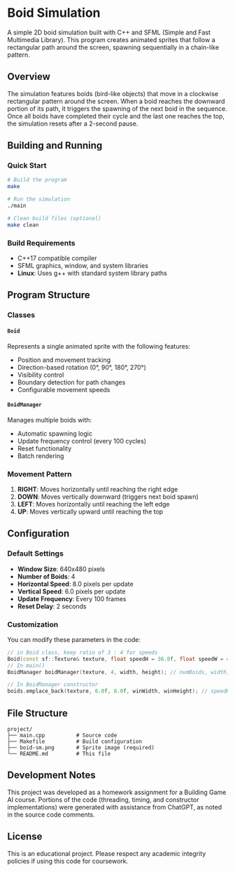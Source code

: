 # Boid Simulation

A simple 2D boid simulation built with C++ and SFML (Simple and Fast Multimedia Library). This program creates animated sprites that follow a rectangular path around the screen, spawning sequentially in a chain-like pattern.

## Overview

The simulation features boids (bird-like objects) that move in a clockwise rectangular pattern around the screen. When a boid reaches the downward portion of its path, it triggers the spawning of the next boid in the sequence. Once all boids have completed their cycle and the last one reaches the top, the simulation resets after a 2-second pause.

## Building and Running

### Quick Start
```bash
# Build the program
make

# Run the simulation
./main

# Clean build files (optional)
make clean
```

### Build Requirements
- C++17 compatible compiler
- SFML graphics, window, and system libraries
- **Linux**: Uses g++ with standard system library paths

## Program Structure

### Classes

#### `Boid`
Represents a single animated sprite with the following features:
- Position and movement tracking
- Direction-based rotation (0°, 90°, 180°, 270°)
- Visibility control
- Boundary detection for path changes
- Configurable movement speeds

#### `BoidManager`
Manages multiple boids with:
- Automatic spawning logic
- Update frequency control (every 100 cycles)
- Reset functionality
- Batch rendering

### Movement Pattern
1. **RIGHT**: Moves horizontally until reaching the right edge
2. **DOWN**: Moves vertically downward (triggers next boid spawn)
3. **LEFT**: Moves horizontally until reaching the left edge  
4. **UP**: Moves vertically upward until reaching the top

## Configuration

### Default Settings
- **Window Size**: 640x480 pixels
- **Number of Boids**: 4
- **Horizontal Speed**: 8.0 pixels per update
- **Vertical Speed**: 6.0 pixels per update
- **Update Frequency**: Every 100 frames
- **Reset Delay**: 2 seconds

### Customization
You can modify these parameters in the code:

```cpp
// in Boid class, keep ratio of 3 : 4 for speeds
Boid(const sf::Texture& texture, float speedH = 36.0f, float speedW = 48
// In main()
BoidManager boidManager(texture, 4, width, height); // numBoids, width, height

// In BoidManager constructor
boids.emplace_back(texture, 6.0f, 8.0f, winWidth, winHeight); // speedH, speedW
```

## File Structure
```
project/
├── main.cpp          # Source code
├── Makefile          # Build configuration
├── boid-sm.png       # Sprite image (required)
└── README.md         # This file
```

## Development Notes

This project was developed as a homework assignment for a Building Game AI course. Portions of the code (threading, timing, and constructor implementations) were generated with assistance from ChatGPT, as noted in the source code comments.

## License

This is an educational project. Please respect any academic integrity policies if using this code for coursework.
